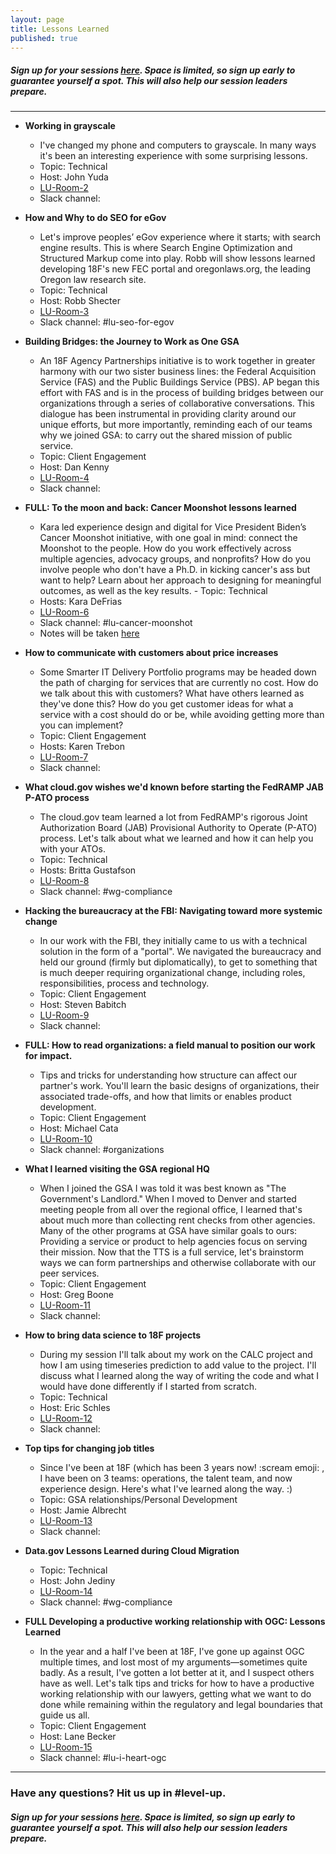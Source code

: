 ```yaml
---
layout: page
title: Lessons Learned
published: true
---
```


##### Sign up for your sessions [here](https://goo.gl/forms/CY4MNFwldViytK3r2). Space is limited, so sign up early to guarantee yourself a spot. This will also help our session leaders prepare. 

----------------------------------------


- **Working in grayscale** 
	- I've changed my phone and computers to grayscale. In many ways it's been an interesting experience with some surprising lessons. 
	- Topic: Technical
	- Host: John Yuda
	- [LU-Room-2](https://plus.google.com/hangouts/_/gsa.gov/lu-room-2?hceid=Z3NhLmdvdl9vc2c0cmo0YmRtNnZzMmh0cWkyOXFrMDAwb0Bncm91cC5jYWxlbmRhci5nb29nbGUuY29t.9ci3etjeom92ipmmovod3e48ak&authuser=0)
	- Slack channel: 

- **How and Why to do SEO for eGov**
	- Let's improve peoples’ eGov experience where it starts; with search engine results.  This is where Search Engine Optimization and Structured Markup come into play.  Robb will show lessons learned developing 18F's new FEC portal and oregonlaws.org, the leading Oregon law research site.
	- Topic: Technical
	- Host: Robb Shecter
	- [LU-Room-3](https://plus.google.com/hangouts/_/gsa.gov/lu-room-3?hceid=Z3NhLmdvdl9vc2c0cmo0YmRtNnZzMmh0cWkyOXFrMDAwb0Bncm91cC5jYWxlbmRhci5nb29nbGUuY29t.lqolm510qb8473mmoi20gcj5k8&authuser=0)
	- Slack channel: #lu-seo-for-egov

- **Building Bridges: the Journey to Work as One GSA**
	- An 18F Agency Partnerships initiative is to work together in greater harmony with our two sister business lines: the Federal Acquisition Service (FAS) and the Public Buildings Service (PBS). AP began this effort with FAS and is in the process of building bridges between our organizations through a series of collaborative conversations. This dialogue has been instrumental in providing clarity around our unique efforts, but more importantly, reminding each of our teams why we joined GSA: to carry out the shared mission of public service.
	- Topic: Client Engagement
	- Host: Dan Kenny
	- [LU-Room-4](https://hangouts.google.com/hangouts/_/gsa.gov/lu-room-4?hl=en&authuser=0)
	- Slack channel:  


- **FULL: To the moon and back: Cancer Moonshot lessons learned**
	- Kara led experience design and digital for Vice President Biden’s Cancer Moonshot initiative, with one goal in mind: connect the Moonshot to the people. How do you work effectively across multiple agencies, advocacy groups, and nonprofits? How do you involve people who don't have a Ph.D. in kicking cancer's ass but want to help? Learn about her approach to designing for meaningful outcomes, as well as the key results.	- Topic: Technical
	- Hosts: Kara DeFrias
	- [LU-Room-6](https://hangouts.google.com/hangouts/_/gsa.gov/lu-room-6?hl=en&authuser=0)
	- Slack channel: #lu-cancer-moonshot
	- Notes will be taken [here](https://docs.google.com/a/gsa.gov/document/d/1qW0gBafmLocu7_LCd7Bvj8pksAagG6_JkaawLDiGJCM/edit?usp=sharing)

- **How to communicate with customers about price increases**
	- Some Smarter IT Delivery Portfolio programs may be headed down the path of charging for services that are currently no cost. How do we talk about this with customers? What have others learned as they've done this? How do you get customer ideas for what a service with a cost should do or be, while avoiding getting more than you can implement? 
	- Topic: Client Engagement
	- Hosts: Karen Trebon
	- [LU-Room-7](https://hangouts.google.com/hangouts/_/gsa.gov/lu-room-7?hl=en&authuser=0)
	- Slack channel: 

- **What cloud.gov wishes we'd known before starting the FedRAMP JAB P-ATO process**
	- The cloud.gov team learned a lot from FedRAMP's rigorous Joint Authorization Board (JAB) Provisional Authority to Operate (P-ATO) process. Let's talk about what we learned and how it can help you with your ATOs.
	- Topic: Technical
	- Hosts: Britta Gustafson
	- [LU-Room-8](https://hangouts.google.com/hangouts/_/gsa.gov/lu-room-8?hl=en&authuser=0)
	- Slack channel: #wg-compliance

- **Hacking the bureaucracy at the FBI: Navigating toward more systemic change**
	- In our work with the FBI, they initially came to us with a technical solution in the form of a "portal". We navigated the bureaucracy and held our ground (firmly but diplomatically), to get to something that is much deeper requiring organizational change, including roles, responsibilities, process and technology.
	- Topic: Client Engagement
	- Host: Steven Babitch
	- [LU-Room-9](https://hangouts.google.com/hangouts/_/gsa.gov/lu-room-9?hl=en&authuser=0)
	- Slack channel: 

- **FULL: How to read organizations: a field manual to position our work for impact.**
	- Tips and tricks for understanding how structure can affect our partner's work. You'll learn the basic designs of organizations, their associated trade-offs, and how that limits or enables product development.
	- Topic: Client Engagement
	- Host: Michael Cata
	- [LU-Room-10](https://hangouts.google.com/hangouts/_/gsa.gov/lu-room-10?hl=en&authuser=0)
	- Slack channel: #organizations

- **What I learned visiting the GSA regional HQ**
	- When I joined the GSA I was told it was best known as "The Government's Landlord." When I moved to Denver and started meeting people from all over the regional office, I learned that's about much more than collecting rent checks from other agencies. Many of the other programs at GSA have similar goals to ours: Providing a service or product to help agencies focus on serving their mission. Now that the TTS is a full service, let's brainstorm ways we can form partnerships and otherwise collaborate with our peer services.
	- Topic: Client Engagement
	- Host: Greg Boone
	- [LU-Room-11](https://hangouts.google.com/hangouts/_/gsa.gov/lu-room-11?hl=en&authuser=0)
	- Slack channel: 

- **How to bring data science to 18F projects**
	- During my session I'll talk about my work on the CALC project and how I am using timeseries prediction to add value to the project.  I'll discuss what I learned along the way of writing the code and what I would have done differently if I started from scratch.
	- Topic: Technical
	- Host: Eric Schles
	- [LU-Room-12](https://hangouts.google.com/hangouts/_/gsa.gov/lu-room-12?hl=en&authuser=0)
	- Slack channel: 

- **Top tips for changing job titles**
	- Since I've been at 18F (which has been 3 years now! :scream emoji: , I have been on 3 teams: operations, the talent team, and now experience design. Here's what I've learned along the way. :)
	- Topic: GSA relationships/Personal Development
	- Host: Jamie Albrecht
	- [LU-Room-13](https://hangouts.google.com/hangouts/_/gsa.gov/lu-room-13?hl=en&authuser=0)
	- Slack channel:

- **Data.gov Lessons Learned during Cloud Migration**
	- Topic: Technical
	- Host: John Jediny
	- [LU-Room-14](https://hangouts.google.com/hangouts/_/gsa.gov/lu-room-14?hl=en&authuser=0)
	- Slack channel: #wg-compliance

- **FULL Developing a productive working relationship with OGC: Lessons Learned**
	- In the year and a half I've been at 18F, I've gone up against OGC multiple times, and lost most of my arguments—sometimes quite badly. As a result, I've gotten a lot better at it, and I suspect others have as well. Let's talk tips and tricks for how to have a productive working relationship with our lawyers, getting what we want to do done while remaining within the regulatory and legal boundaries that guide us all.
	- Topic: Client Engagement
	- Host: Lane Becker
	- [LU-Room-15](https://hangouts.google.com/hangouts/_/gsa.gov/lu-room-15?hl=en&authuser=0)
	- Slack channel: #lu-i-heart-ogc


-------------------------------------------

### Have any questions? Hit us up in #level-up.

##### Sign up for your sessions [here](https://goo.gl/forms/CY4MNFwldViytK3r2). Space is limited, so sign up early to guarantee yourself a spot. This will also help our session leaders prepare. 













